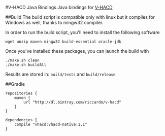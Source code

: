 #V-HACD Java Bindings
Java bindings for [V-HACD](https://github.com/kmammou/v-hacd)


##Build
The build script is compatible only with linux but it compiles for Windows as well, thanks to mingw32 compiler.

In order to run the build script, you'll need to install the following software 
```
wget unzip maven mingw32 build-essential oracle-jdk
```
Once you've installed these packages, you can launch the build with
```
./make.sh clean
./make.sh buildAll
```
Results are stored in: `build/tests` and `build/release`

##Gradle
```
repositories { 
    maven { 
        url "http://dl.bintray.com/riccardo/v-hacd" 
    } 
}

dependencies {
    compile "vhacd:vhacd-native:1.1"
}

```
